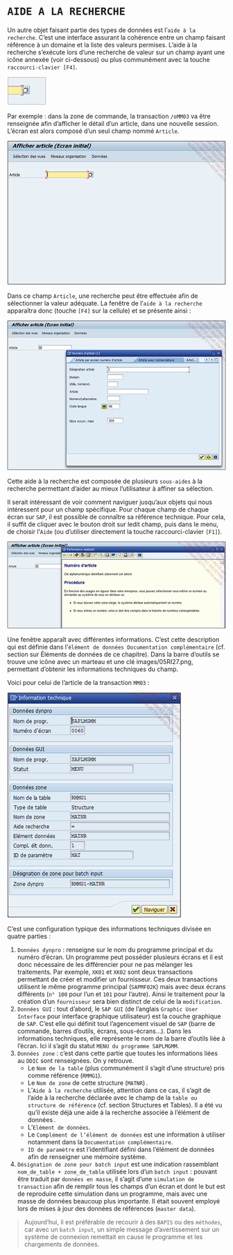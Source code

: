 # **`AIDE A LA RECHERCHE`**

Un autre objet faisant partie des types de données est l’`aide à la recherche`. C’est une interface assurant la cohérence entre un champ faisant référence à un domaine et la liste des valeurs permises. L’aide à la recherche s’exécute lors d’une recherche de valeur sur un champ ayant une icône annexée (voir ci-dessous) ou plus communément avec la touche `raccourci-clavier [F4]`.

![](../00_Ressources/05_13_01.png)

Par exemple : dans la zone de commande, la transaction `/oMM03` va être renseignée afin d’afficher le détail d’un article, dans une nouvelle session. L’écran est alors composé d’un seul champ nommé `Article`.

![](../00_Ressources/05_13_02.png)

Dans ce champ `Article`, une recherche peut être effectuée afin de sélectionner la valeur adéquate. La fenêtre de l’`aide à la recherche` apparaîtra donc (touche `[F4]` sur la cellule) et se présente ainsi :

![](../00_Ressources/05_13_03.png)

Cette aide à la recherche est composée de plusieurs `sous-aides` à la recherche permettant d’aider au mieux l’utilisateur à affiner sa sélection.

Il serait intéressant de voir comment naviguer jusqu’aux objets qui nous intéressent pour un champ spécifique. Pour chaque champ de chaque écran sur `SAP`, il est possible de connaître sa référence technique. Pour cela, il suffit de cliquer avec le bouton droit sur ledit champ, puis dans le menu, de choisir l’`Aide` (ou d’utiliser directement la touche raccourci-clavier `[F1]`).

![](../00_Ressources/05_13_04.png)

Une fenêtre apparaît avec différentes informations. C’est cette description qui est définie dans l’`élément de données Documentation complémentaire` (cf. section sur Éléments de données de ce chapitre). Dans la barre d’outils se trouve une icône avec un marteau et une clé images/05RI27.png, permettant d’obtenir les informations techniques du champ.

Voici pour celui de l’article de la transaction `MM03` :

![](../00_Ressources/05_13_05.png)

C’est une configuration typique des informations techniques divisée en quatre parties :

1. `Données dynpro` : renseigne sur le nom du programme principal et du numéro d’écran. Un programme peut posséder plusieurs écrans et il est donc nécessaire de les différencier pour ne pas mélanger les traitements. Par exemple, `XK01` et `XK02` sont deux transactions permettant de créer et modifier un fournisseur. Ces deux transactions utilisent le même programme principal (`SAPMF02K`) mais avec deux écrans différents (`n° 100` pour l’un et `101` pour l’autre). Ainsi le traitement pour la création d’un `fournisseur` sera bien distinct de celui de la `modification`.
2. `Données GUI` : tout d’abord, le `SAP GUI` (de l’anglais `Graphic User Interface` pour interface graphique utilisateur) est la couche graphique de `SAP`. C’est elle qui définit tout l’agencement visuel de `SAP` (barre de commande, barres d’outils, écrans, sous-écrans...). Dans les informations techniques, elle représente le nom de la barre d’outils liée à l’écran. Ici il s’agit du statut `MENU du programme SAPLMGMM`.
3. `Données zone` : c’est dans cette partie que toutes les informations liées au `DDIC` sont renseignées. On y retrouve.
   - Le `Nom de la table` (plus communément il s’agit d’une structure) pris comme référence (`RMMG1`).
   - Le `Nom de zone` de cette structure (`MATNR`) .
   - L’`Aide à la recherche` utilisée, attention dans ce cas, il s’agit de l’aide à la recherche déclarée avec le champ de la `table ou structure de référence` (cf. section Structures et Tables). Il a été vu qu’il existe déjà une aide à la recherche associée à l’élément de données .
   - L’`Elément de données`.
   - Le `Complément de l’élément de données` est une information à utiliser notamment dans la `Documentation complémentaire`.
   - `ID de paramètre` est l’identifiant défini dans l’élément de données afin de renseigner une mémoire système.
4. `Désignation de zone pour batch input` est une indication rassemblant `nom_de_table + zone_de_table` utilisée lors d’un `batch input` : pouvant être traduit par `données en masse`, il s’agit d’une `simulation de transaction` afin de remplir tous les champs d’un écran et dont le but est de reproduire cette simulation dans un programme, mais avec une masse de données beaucoup plus importante. Il était souvent employé lors de mises à jour des données de références (`master data`).

> Aujourd’hui, il est préférable de recourir à des `BAPIS` ou des `méthodes`, car avec un `batch input`, un simple message d’avertissement sur un système de connexion remettait en cause le programme et les chargements de données.
